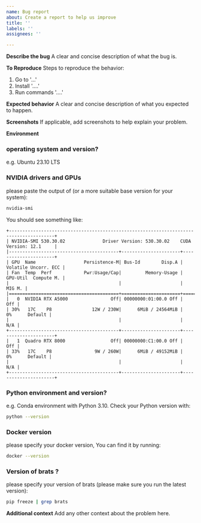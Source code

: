 ```yaml
---
name: Bug report
about: Create a report to help us improve
title: ''
labels: ''
assignees: ''

---
```


**Describe the bug**
A clear and concise description of what the bug is.

**To Reproduce**
Steps to reproduce the behavior:
1. Go to '...'
2. Install '....'
3. Run commands '....'

**Expected behavior**
A clear and concise description of what you expected to happen.

**Screenshots**
If applicable, add screenshots to help explain your problem.

**Environment**

### operating system and version?
e.g. Ubuntu 23.10 LTS


### NVIDIA drivers and GPUs
please paste the output of (or a more suitable base version for your system):
```sh
nvidia-smi
```

You should see something like:
```
+---------------------------------------------------------------------------------------+
| NVIDIA-SMI 530.30.02              Driver Version: 530.30.02    CUDA Version: 12.1     |
|-----------------------------------------+----------------------+----------------------+
| GPU  Name                  Persistence-M| Bus-Id        Disp.A | Volatile Uncorr. ECC |
| Fan  Temp  Perf            Pwr:Usage/Cap|         Memory-Usage | GPU-Util  Compute M. |
|                                         |                      |               MIG M. |
|=========================================+======================+======================|
|   0  NVIDIA RTX A5000                Off| 00000000:01:00.0 Off |                  Off |
| 30%   17C    P8               12W / 230W|      6MiB / 24564MiB |      0%      Default |
|                                         |                      |                  N/A |
+-----------------------------------------+----------------------+----------------------+
|   1  Quadro RTX 8000                 Off| 00000000:C1:00.0 Off |                  Off |
| 33%   17C    P8                9W / 260W|      6MiB / 49152MiB |      0%      Default |
|                                         |                      |                  N/A |
+-----------------------------------------+----------------------+----------------------+
```


### Python environment and version?
e.g. Conda environment with Python 3.10. Check your Python version with:
```sh
python --version
```

### Docker version
please specify your docker version, You can find it by running: 
```sh
docker --version
```

### Version of brats ?
please specify your version of brats (please make sure you run the latest version):
```sh
pip freeze | grep brats
```

**Additional context**
Add any other context about the problem here.
